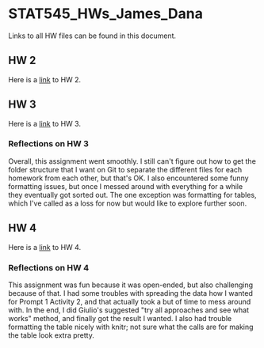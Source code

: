 # STAT545_HWs_James_Dana

Links to all HW files can be found in this document.

## HW 2
Here is a [link](https://github.com/danaj191/STAT545_HWs_James_Dana/blob/master/HW02_rmd.md) to HW 2.

## HW 3
Here is a [link](https://github.com/danaj191/STAT545_HWs_James_Dana/blob/master/HW03_rmd.md) to HW 3.

### Reflections on HW 3
Overall, this assignment went smoothly. I still can't figure out how to get the folder structure that I want on Git to separate the different files for each homework from each other, but that's OK. I also encountered some funny formatting issues, but once I messed around with everything for a while they eventually got sorted out. The one exception was formatting for tables, which I've called as a loss for now but would like to explore further soon.

## HW 4
Here is a [link](https://github.com/danaj191/STAT545_HWs_James_Dana/blob/master/HW04_rmd.md) to HW 4.

### Reflections on HW 4
This assignment was fun because it was open-ended, but also challenging because of that. I had some troubles with spreading the data how I wanted for Prompt 1 Activity 2, and that actually took a but of time to mess around with. In the end, I did Giulio's suggested "try all approaches and see what works" method, and finally got the result I wanted. I also had trouble formatting the table nicely with knitr; not sure what the calls are for making the table look extra pretty.
